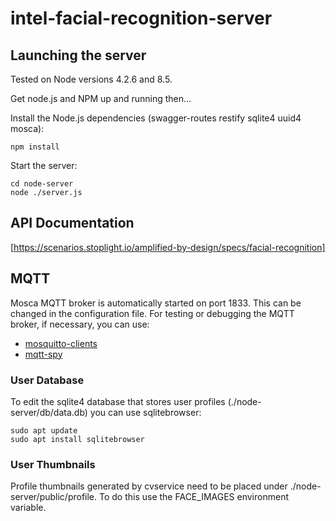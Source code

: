 # intel-facial-recognition-server

## Launching the server
Tested on Node versions 4.2.6 and 8.5.

Get node.js and NPM up and running then...

Install the Node.js dependencies (swagger-routes restify sqlite4 uuid4 mosca):
~~~~
npm install
~~~~

Start the server:
~~~~
cd node-server
node ./server.js
~~~~

## API Documentation
[https://scenarios.stoplight.io/amplified-by-design/specs/facial-recognition]

## MQTT
Mosca MQTT broker is automatically started on port 1833.  This can be changed in the configuration file.
For testing or debugging the MQTT broker, if necessary, you can use:
 * [mosquitto-clients](https://mosquitto.org/download/)
 * [mqtt-spy](http://kamilfb.github.io/mqtt-spy/)

### User Database
To edit the sqlite4 database that stores user profiles (./node-server/db/data.db) you can use sqlitebrowser:

    sudo apt update
    sudo apt install sqlitebrowser

### User Thumbnails
Profile thumbnails generated by cvservice need to be placed under ./node-server/public/profile. To do this
use the FACE_IMAGES environment variable.


